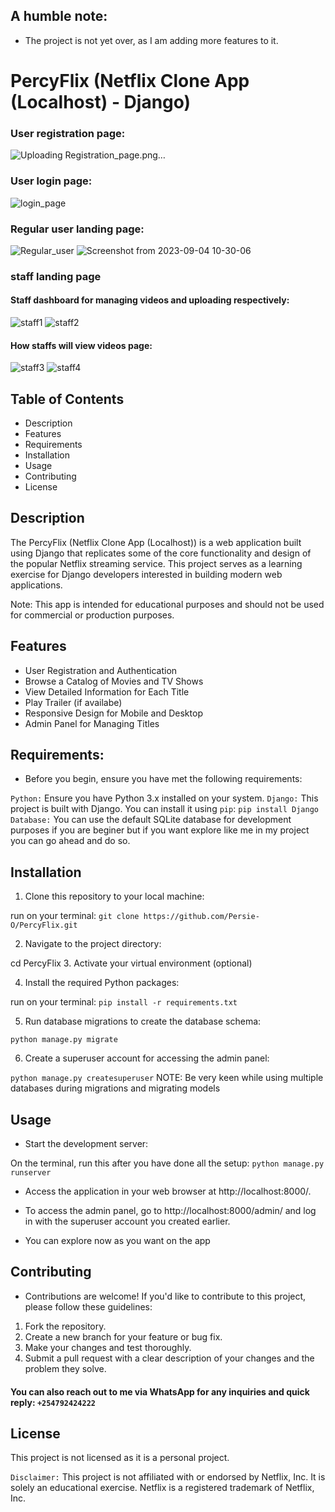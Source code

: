 ## A humble note:
- The project is not yet over, as I am adding more features to it.

# PercyFlix (Netflix Clone App (Localhost) - Django)
### User registration page:
![Uploading Registration_page.png…]()


### User login page:
![login_page](https://github.com/Persie-O/PercyFlix/assets/112958325/8c0b1634-48b2-4c7f-abc9-2670178cde84)

### Regular user landing page:
![Regular_user](https://github.com/Persie-O/PercyFlix/assets/112958325/3193f72e-421b-41c5-9fe3-5da89389cb74)
![Screenshot from 2023-09-04 10-30-06](https://github.com/Persie-O/PercyFlix/assets/112958325/9fa4ed64-e3f0-43b7-aa34-c88cf5a733d5)

### staff landing page
#### Staff dashboard for managing videos and uploading respectively:
![staff1](https://github.com/Persie-O/PercyFlix/assets/112958325/1460d09f-2321-42fc-992f-5a7af2abecdc)
![staff2](https://github.com/Persie-O/PercyFlix/assets/112958325/bf6fc531-c1d7-4303-81bd-2592e01cf150)

#### How staffs will view videos page:
![staff3](https://github.com/Persie-O/PercyFlix/assets/112958325/f4961fa0-7179-4a0c-bebf-2c055b409fd0)
![staff4](https://github.com/Persie-O/PercyFlix/assets/112958325/39011a0a-7d79-4598-b8cf-74d68410cada)


## Table of Contents
- Description
- Features
- Requirements
- Installation
- Usage
- Contributing
- License

## Description
The PercyFlix (Netflix Clone App (Localhost)) is a web application built using Django that replicates some of the core functionality and design of the popular Netflix streaming service. This project serves as a learning exercise for Django developers interested in building modern web applications.

Note: This app is intended for educational purposes and should not be used for commercial or production purposes.

## Features
- User Registration and Authentication
- Browse a Catalog of Movies and TV Shows
- View Detailed Information for Each Title
- Play Trailer (if availabe)
- Responsive Design for Mobile and Desktop
- Admin Panel for Managing Titles

## Requirements:
- Before you begin, ensure you have met the following requirements:
  
`Python:` Ensure you have Python 3.x installed on your system.
`Django:` This project is built with Django. You can install it using `pip`:
      `pip install Django`
`Database:` You can use the default SQLite database for development purposes if you are beginer but if you want explore like me in my project you can go ahead and do so.

## Installation
1. Clone this repository to your local machine:

run on your terminal: `git clone https://github.com/Persie-O/PercyFlix.git`

2. Navigate to the project directory:

  cd PercyFlix
3. Activate your virtual environment (optional)
  
4. Install the required Python packages:

run on your terminal: `pip install -r requirements.txt`

5. Run database migrations to create the database schema:

 `python manage.py migrate`

6. Create a superuser account for accessing the admin panel:

`python manage.py createsuperuser`
 NOTE: Be very keen while using multiple databases during migrations and migrating models

## Usage
- Start the development server:

On the terminal, run this after you have done all the setup: `python manage.py runserver`

- Access the application in your web browser at http://localhost:8000/.

- To access the admin panel, go to http://localhost:8000/admin/ and log in with the superuser account you created earlier.

- You can explore now as you want on the app

## Contributing
- Contributions are welcome! If you'd like to contribute to this project, please follow these guidelines:

1. Fork the repository.
2. Create a new branch for your feature or bug fix.
3. Make your changes and test thoroughly.
4. Submit a pull request with a clear description of your changes and the problem they solve.
#### You can also reach out to me via WhatsApp for any inquiries and quick reply: `+254792424222`

## License
This project is not licensed as it is a personal project.

`Disclaimer:` This project is not affiliated with or endorsed by Netflix, Inc. It is solely an educational exercise. Netflix is a registered trademark of Netflix, Inc.
